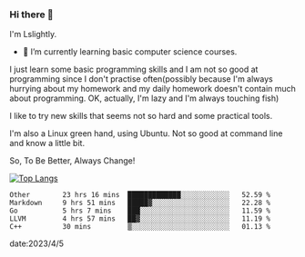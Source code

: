 ### Hi there 👋

I'm Lslightly.

- 🌱 I’m currently learning basic computer science courses.

I just learn some basic programming skills and I am not so good at programming since I don't practise often(possibly because I'm always hurrying about my homework and my daily homework doesn't contain much about programming. OK, actually, I'm lazy and I'm always touching fish)

I like to try new skills that seems not so hard and some practical tools.

I'm also a Linux green hand, using Ubuntu. Not so good at command line and know a little bit.

So, To Be Better, Always Change!

[![Top Langs](https://github-readme-stats.vercel.app/api/top-langs/?username=Lslightly&layout=compact)](https://github.com/anuraghazra/github-readme-stats)

<!--START_SECTION:waka-->

```text
Other        23 hrs 16 mins  █████████████░░░░░░░░░░░░   52.59 %
Markdown     9 hrs 51 mins   █████▓░░░░░░░░░░░░░░░░░░░   22.28 %
Go           5 hrs 7 mins    ███░░░░░░░░░░░░░░░░░░░░░░   11.59 %
LLVM         4 hrs 57 mins   ██▓░░░░░░░░░░░░░░░░░░░░░░   11.19 %
C++          30 mins         ▒░░░░░░░░░░░░░░░░░░░░░░░░   01.13 %
```

<!--END_SECTION:waka-->

date:2023/4/5

